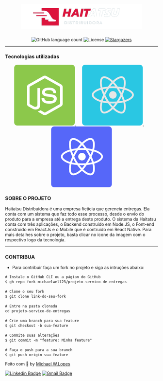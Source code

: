 <h1 align="center">
  <img alt="haitatsu" title="Haitatsu" src="./.github/logo.png" width="400px" />
</h1>

<p align="center">
  <img alt="GitHub language count" src="https://img.shields.io/github/languages/count/michaelwell23/haitatsu?color=%2304D361">

  <img alt="License" src="https://img.shields.io/badge/license-MIT-%2304D361">

  <a href="https://github.com/michaelwell23/haitatsu/stargazers">
    <img alt="Stargazers" src="https://img.shields.io/github/stars/michaelwell23/haitatsu?style=social">
  </a>
</p>

---
### Tecnologias utilizadas

<p align="center">
  <a href="https://github.com/michaelwell23/michaelwell23/projeto-servico-de-entregas/projeto-servico-de-entregas/tree/master/server"><img src="./.github/nodejs.svg" alt="Node.Js" />
  </a>&nbsp;&nbsp;&nbsp;&nbsp;
  <a href="https://github.com/michaelwell23/michaelwell23/projeto-servico-de-entregas/projeto-servico-de-entregas/tree/master/web"><img src="./.github/reactjs.svg" alt="ReactJS">
  </a>&nbsp;&nbsp;&nbsp;&nbsp;
  <a href="https://github.com/michaelwell23/michaelwell23/projeto-servico-de-entregas/projeto-servico-de-entregas/tree/master/mobile"><img src="./.github/reactnative.svg" alt="React Native"/>
  </a>
</p>

### SOBRE O PROJETO
Haitatsu Distribuidora é uma empresa fictícia que gerencia entregas. Ela conta com um sistema que faz todo esse processo, desde o envio do produto para a empresa até a entrega deste produto. O sistema da Haitatsu conta com três aplicações, o Backend construido em Node.JS, o Font-end construido em ReactJs e o Mobile que é contruido em React Native. Para mais detalhes sobre o projeto, basta clicar no icone da imagem com o respectivo logo da tecnologia. 

---

### CONTRIBUA

* Para contribuir faça um fork no projeto e siga as intruções abaixo:
```
# Instale o GitHub CLI ou a págian do GitHub
$ gh repo fork michaelwell23/projeto-servico-de-entregas

# Clone o seu fork
$ git clone link-do-seu-fork

# Entre na pasta clonada
cd projeto-servico-de-entregas

# Crie uma branch para sua feature
$ git checkout -b sua-feature

# Commite suas alterações
$ git commit -m "feature: Minha feature"

# Faça o push para a sua branch
$ git push origin sua-feature

```


Feito com :purple_heart: by [Michael W.Lopes](https://github.com/michael23-lopes)

[![Linkedin Badge](https://img.shields.io/badge/-Michael%20Lopes-blue?style=flat-square&logo=Linkedin&logoColor=white&link=https://www.linkedin.com/in/michael-wellington-lopes/)](https://www.linkedin.com/in/michael-wellington-lopes/) 
[![Gmail Badge](https://img.shields.io/badge/-michael23.wellington@gmail.com-c14438?style=flat-square&logo=Gmail&logoColor=white&link=mailto:michael23.wellington@gmail.com)](mailto:michael23.wellington@gmail.com)